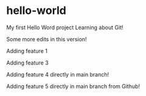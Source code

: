 # hello-world
My first Hello Word project
Learning about Git!

Some more edits in this version!

Adding feature 1

Adding feature 3

Adding feature 4 directly in main branch!

Adding feature 5 directly in main branch from Github!
